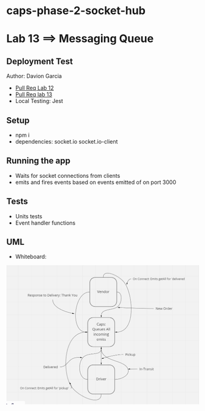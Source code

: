 # caps-phase-2-socket-hub

# Lab 13 ==> Messaging Queue

## Deployment Test

Author: Davion Garcia

- [Pull Req Lab 12](https://github.com/Vektur/caps-phase-2-socket-hub/pull/1)
- [Pull Req lab 13](https://github.com/Vektur/caps-phase-2-socket-hub/pull/2)
- Local Testing: Jest

## Setup
- npm i
- dependencies: socket.io socket.io-client

## Running the app

- Waits for socket connections from clients
- emits and fires events based on events emitted of on port 3000


## Tests

- Units tests
- Event handler functions

## UML

- Whiteboard:

![UML-Lab12](UML-Lab-13.jpg)

